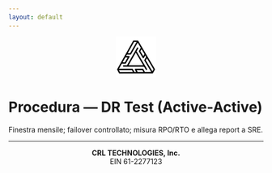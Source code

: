 ```yaml
---
layout: default
---
```

<p align="center">
  <a href="https://crl-technologies.com/"><img src="/assets/img/logo.png" alt="CRL Technologies" width="80"></a>
</p>

# Procedura — DR Test (Active-Active)
Finestra mensile; failover controllato; misura RPO/RTO e allega report a SRE.
<hr>
<p align="center"><strong>CRL TECHNOLOGIES, Inc.</strong><br>EIN 61-2277123</p>
